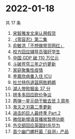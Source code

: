# 2022-01-18

共 17 条

<!-- BEGIN -->
<!-- 最后更新时间 Tue Jan 18 2022 05:06:44 GMT+0800 (China Standard Time) -->

1. [宋智雅发文承认用假货](https://www.zhihu.com/search?q=宋智雅)
1. [《零容忍》第二集](https://www.zhihu.com/search?q=零容忍)
1. [俞敏洪「不想做带货网红」](https://www.zhihu.com/search?q=俞敏洪)
1. [校方回应辅导员强奸学生](https://www.zhihu.com/search?q=辅导员强奸女学生)
1. [中国 GDP 破 110 万亿元](https://www.zhihu.com/search?q=GDP)
1. [斗破苍穹三年之约更新](https://www.zhihu.com/search?q=斗破苍穹三年之约)
1. [家庭聚集性疫情](https://www.zhihu.com/search?q=家庭聚集性疫情)
1. [李嘉欣病重入住 ICU](https://www.zhihu.com/search?q=李嘉欣)
1. [杜兰特伤退篮网胜鹈鹕](https://www.zhihu.com/search?q=篮网)
1. [湖人惨败掘金 37 分](https://www.zhihu.com/search?q=湖人)
1. [拼多多回应砍价争议](https://www.zhihu.com/search?q=拼多多)
1. [两弹一星元勋于敏去世 3 周年](https://www.zhihu.com/search?q=于敏去世3周年)
1. [鬼灭之刃第二季更新](https://www.zhihu.com/search?q=鬼灭之刃)
1. [进击的巨人最终季 Part.2](https://www.zhihu.com/search?q=进击的巨人)
1. [微信新增语音播放暂停功能](https://www.zhihu.com/search?q=微信语音暂停)
1. [外交部回应英国封杀华为](https://www.zhihu.com/search?q=英国封杀华为)
1. [首个幽门螺杆菌「自测」产品](https://www.zhihu.com/search?q=幽门螺杆菌自测产品)

<!-- END -->
